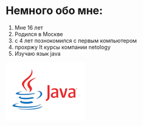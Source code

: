 # Немного обо мне:
1. Мне 16 лет
2. Родился в Москве
3. с 4 лет познокомился с первым компьютером
4. прохржу It курсы компании netology
5. Изучаю язык java
  
![java](Unknown.png)